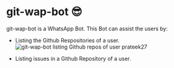 # git-wap-bot :sunglasses:

git-wap-bot is a WhatsApp Bot. This Bot can assist the users by:
* Listing the Github Respositories of a user.
![](Photos/get_repos.jppeg "git-wap-bot listing Github repos of user prateek27")

* Listing issues in a Github Repository of a user.



